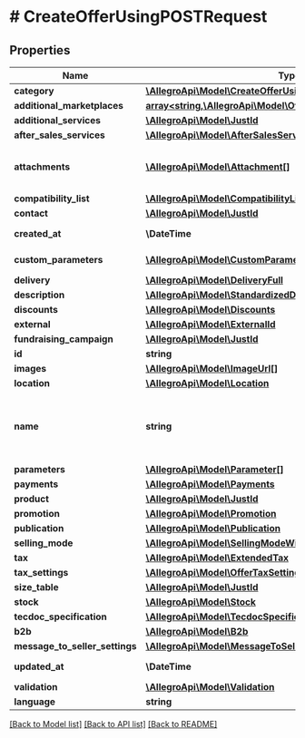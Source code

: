 # # CreateOfferUsingPOSTRequest

## Properties

Name | Type | Description | Notes
------------ | ------------- | ------------- | -------------
**category** | [**\AllegroApi\Model\CreateOfferUsingPOSTRequestAllOfCategory**](CreateOfferUsingPOSTRequestAllOfCategory.md) |  | [optional]
**additional_marketplaces** | [**array<string,\AllegroApi\Model\OfferAdditionalMarketplace>**](OfferAdditionalMarketplace.md) | Settings for each additional marketplace. | [optional]
**additional_services** | [**\AllegroApi\Model\JustId**](JustId.md) |  | [optional]
**after_sales_services** | [**\AllegroApi\Model\AfterSalesServices**](AfterSalesServices.md) |  | [optional]
**attachments** | [**\AllegroApi\Model\Attachment[]**](Attachment.md) | List of offer attachments. You can attach up to 7 files to the offer – one per each attachment type as described in &lt;a href&#x3D;\&quot;/documentation/#operation/createOfferAttachmentUsingPOST\&quot; target&#x3D;\&quot;_blank\&quot;&gt;uploading offer attachments flow&lt;/a&gt;. | [optional]
**compatibility_list** | [**\AllegroApi\Model\CompatibilityList**](CompatibilityList.md) |  | [optional]
**contact** | [**\AllegroApi\Model\JustId**](JustId.md) |  | [optional]
**created_at** | **\DateTime** | Creation date: Format (ISO 8601) - yyyy-MM-dd&#39;T&#39;HH:mm:ss.SSSZ. Cannot be modified. | [optional]
**custom_parameters** | [**\AllegroApi\Model\CustomParameter[]**](CustomParameter.md) | List of custom parameters. You can add up to 4 custom parameters, each containing exactly one value. | [optional]
**delivery** | [**\AllegroApi\Model\DeliveryFull**](DeliveryFull.md) |  | [optional]
**description** | [**\AllegroApi\Model\StandardizedDescription**](StandardizedDescription.md) |  | [optional]
**discounts** | [**\AllegroApi\Model\Discounts**](Discounts.md) |  | [optional]
**external** | [**\AllegroApi\Model\ExternalId**](ExternalId.md) |  | [optional]
**fundraising_campaign** | [**\AllegroApi\Model\JustId**](JustId.md) |  | [optional]
**id** | **string** |  | [optional]
**images** | [**\AllegroApi\Model\ImageUrl[]**](ImageUrl.md) |  | [optional]
**location** | [**\AllegroApi\Model\Location**](Location.md) |  | [optional]
**name** | **string** | Name (title) of an offer. Length cannot be more than 50 characters. Read more: &lt;a href&#x3D;\&quot;../../tutorials/jak-jednym-requestem-wystawic-oferte-powiazana-z-produktem-D7Kj9gw4xFA#tytul-oferty\&quot; target&#x3D;\&quot;_blank\&quot;&gt;PL&lt;/a&gt;  / &lt;a href&#x3D;\&quot;../../tutorials/list-offer-assigned-product-one-request-D7Kj9M71Bu6#offer-title\&quot; target&#x3D;\&quot;_blank\&quot;&gt;EN&lt;/a&gt; . |
**parameters** | [**\AllegroApi\Model\Parameter[]**](Parameter.md) |  | [optional]
**payments** | [**\AllegroApi\Model\Payments**](Payments.md) |  | [optional]
**product** | [**\AllegroApi\Model\JustId**](JustId.md) |  | [optional]
**promotion** | [**\AllegroApi\Model\Promotion**](Promotion.md) |  | [optional]
**publication** | [**\AllegroApi\Model\Publication**](Publication.md) |  | [optional]
**selling_mode** | [**\AllegroApi\Model\SellingModeWithNetPrice**](SellingModeWithNetPrice.md) |  | [optional]
**tax** | [**\AllegroApi\Model\ExtendedTax**](ExtendedTax.md) |  | [optional]
**tax_settings** | [**\AllegroApi\Model\OfferTaxSettings**](OfferTaxSettings.md) |  | [optional]
**size_table** | [**\AllegroApi\Model\JustId**](JustId.md) |  | [optional]
**stock** | [**\AllegroApi\Model\Stock**](Stock.md) |  | [optional]
**tecdoc_specification** | [**\AllegroApi\Model\TecdocSpecification**](TecdocSpecification.md) |  | [optional]
**b2b** | [**\AllegroApi\Model\B2b**](B2b.md) |  | [optional]
**message_to_seller_settings** | [**\AllegroApi\Model\MessageToSellerSettings**](MessageToSellerSettings.md) |  | [optional]
**updated_at** | **\DateTime** | Last update date: Format (ISO 8601) - yyyy-MM-dd&#39;T&#39;HH:mm:ss.SSSZ. Cannot be modified | [optional]
**validation** | [**\AllegroApi\Model\Validation**](Validation.md) |  | [optional]
**language** | **string** | Declared base language of the offer. | [optional]

[[Back to Model list]](../../README.md#models) [[Back to API list]](../../README.md#endpoints) [[Back to README]](../../README.md)
